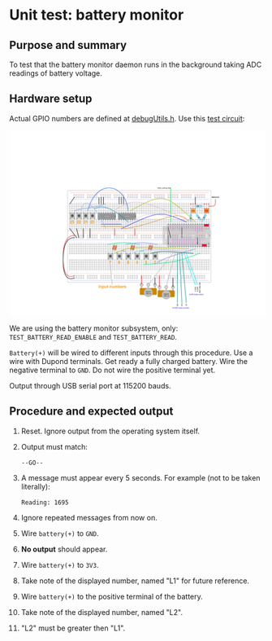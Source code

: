# Unit test: battery monitor

## Purpose and summary

To test that the battery monitor daemon runs in the background taking ADC readings of battery voltage.

## Hardware setup

Actual GPIO numbers are defined at [debugUtils.h](./debugUtils.h).
Use this [test circuit](../../Protoboards/ProtoBoard-ESP32-Dekvit-C-1.diy):

![Test circuit image](../../Protoboards/ProtoBoard-ESP32-Dekvit-C-1.png)

We are using the battery monitor subsystem, only: `TEST_BATTERY_READ_ENABLE` and `TEST_BATTERY_READ`.

`Battery(+)` will be wired to different inputs through this procedure. Use a wire with Dupond terminals.
Get ready a fully charged battery. Wire the negative terminal to `GND`. Do not wire the positive terminal yet.

Output through USB serial port at 115200 bauds.

## Procedure and expected output

1. Reset. Ignore output from the operating system itself.
2. Output must match:

   ```text
   --GO--
   ```

3. A message must appear every 5 seconds. For example (not to be taken literally):

   ```text
   Reading: 1695
   ```

4. Ignore repeated messages from now on.
5. Wire `battery(+)` to `GND`.
6. **No output** should appear.
7. Wire `battery(+)` to `3V3`.
8. Take note of the displayed number, named "L1" for future reference.
9. Wire `battery(+)` to the positive terminal of the battery.
10. Take note of the displayed number, named "L2".
11. "L2" must be greater then "L1".
